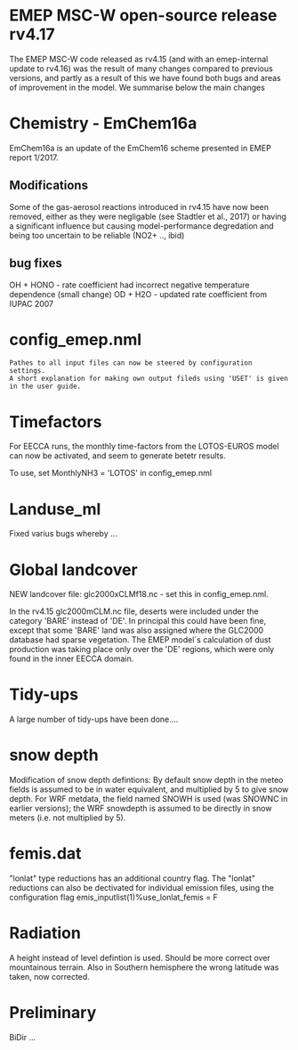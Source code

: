 # EMEP MSC-W open-source release rv4.17


The EMEP MSC-W code released as rv4.15 (and with an emep-internal update to rv4.16)
was the result of many changes compared to
previous versions, and partly as a result of this we have found both bugs and
areas of improvement in the model. We summarise below the main changes


# Chemistry - EmChem16a

EmChem16a is an update of the EmChem16 scheme presented in EMEP report 1/2017.

## Modifications

  Some of the gas-aerosol reactions introduced in rv4.15 have now been removed, either
  as they were negligable  (see Stadtler et al., 2017) or having a significant
  influence but causing model-performance degredation and being too uncertain to
  be reliable  (NO2+ .., ibid)

## bug fixes

  OH + HONO - rate coefficient had incorrect negative temperature dependence (small change)
  OD + H2O  - updated rate coefficient from IUPAC 2007

# config_emep.nml
  
    Pathes to all input files can now be steered by configuration settings.
    A short explanation for making own output fileds using 'USET' is given in the user guide.

# Timefactors

  For EECCA runs, the monthly time-factors from the LOTOS-EUROS model can now be
  activated, and seem to generate betetr results. 

  To use, set MonthlyNH3 = 'LOTOS' in config_emep.nml


# Landuse_ml

 Fixed varius bugs  whereby ...

# Global landcover

  NEW landcover file: glc2000xCLMf18.nc - set this in config_emep.nml.

  In the rv4.15 glc2000mCLM.nc file, deserts were included under the
  category 'BARE' instead of 'DE'. In principal this could have been
  fine, except that some 'BARE' land was also assigned where the GLC2000
  database had sparse vegetation. The EMEP model´s calculation of dust
  production was taking place only over the 'DE' regions, which were
  only found in the inner EECCA domain.


# Tidy-ups

  A large number of tidy-ups have been done....

# snow depth
  
  Modification of snow depth defintions: By default snow depth in the meteo fields is assumed to be in water equivalent, and multiplied by 5 to give snow depth. For WRF metdata, the field named SNOWH is used (was SNOWNC in earlier versions); the WRF snowdepth is assumed to be directly in snow meters (i.e. not multiplied by 5).

# femis.dat

  "lonlat" type reductions has an additional country flag.
  The "lonlat" reductions can also be dectivated for individual emission files, using the configuration flag emis_inputlist(1)%use_lonlat_femis = F
  
# Radiation

  A height instead of level defintion is used. Should be more correct over mountainous terrain. Also in Southern hemisphere the wrong latitude was taken, now corrected.

# Preliminary

  BiDir ...

